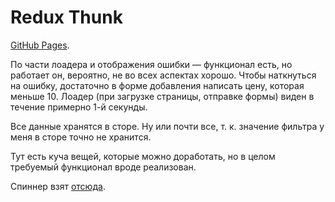 # Redux Thunk

[GitHub Pages](https://liquidasscontainer.github.io/ra_thunk).

По части лоадера и отображения ошибки — функционал есть, но работает он, вероятно, не во всех аспектах хорошо. Чтобы наткнуться на ошибку, достаточно в форме добавления написать цену, которая меньше 10. Лоадер (при загрузке страницы, отправке формы) виден в течение примерно 1-й секунды.

Все данные хранятся в сторе. Ну или почти все, т. к. значение фильтра у меня в сторе точно не хранится.

Тут есть куча вещей, которые можно доработать, но в целом требуемый функционал вроде реализован.

Спиннер взят [отсюда](https://codepen.io/supah/pen/BjYLdW).

